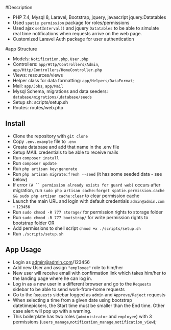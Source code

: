 #Description
- PHP 7.4, Mysql 8, Laravel, Bootstrap, jquery, javascript jquery.Datatables
- Used `spatie permission` package for roles/permissions
- Used ajax `setInterval()` and jquery `Datatables` to be able to simulate real time notifications when requests arrive on the web page.
- Customized Laravel Auth package for user authentication

#app Structure
- Models: `Notification.php`, `User.php`
- Controllers: `app/Http/Controllers/Admin`, `app/Http/Controllers/HomeController.php`
- Views: resources/views
- Helper class for data formatting: `app/Helpers/DataFormat`;
- Mail: `app/Jobs`, `app/Mail`
- Mysql Schema, migrations and data seeders:  `database/migrations/`,`database/seeds`
- Setup sh: scripts/setup.sh
- Routes: routes/web.php

## Install
- Clone the repository with `git clone`
- Copy `.env.example` file to `.env` 
- Create database and add that name in the .env file
- Setup MAIL credentials to be able to receive mails 
- Run `composer install`
- Run `composer update`
- Run `php artisan key:generate`
- Run `php artisan migrate:fresh --seed` (it has some seeded data - see below)
- If error `(A `` permission already exists for guard web)` occurs after migration, run `sudo php artisan cache:forget spatie.permission.cache && sudo php artisan cache:clear` to clear permission cache
- Launch the main URL and login with default credentials `admin@admin.com` - `123456`
- Run `sudo chmod -R 777 storage/` for permission rights to storage folder
- Run `sudo chmod -R 777 bootstrap/` for write permission rights to bootstrap folder
OR
- Add permissions to shell script `chmod +x ./scripts/setup.sh`
- Run `./scripts/setup.sh`

## App Usage
- Login as admin@admin.com/123456
- Add new User and assign `"employee"` role to him/her
- New user will receive email with confirmation link which takes him/her to the landing page where he can log in. 
- Log in as a new user in a different browser and go to the `Requests` sidebar to be able to send work-from-home requests
- Go to the `Requests` sidebar logged as `admin` and `Approve/Reject` requests 
- When selecting a time from a given date using bootstrap datetimepickers, the Start time must be smaller than the End time. Other case alert will pop up with a warning.
- This boilerplate has two roles (`administrator` and `employee`) with 3 permissions (`users_manage`,`notification_manage`,`notification_view`);
